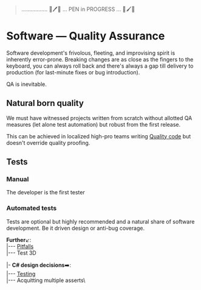 > ................. 🚧🖊️🚧 ... PEN in PROGRESS ... 🚧🖌️🚧 

# Software &mdash; Quality Assurance

Software development's frivolous, fleeting, and improvising spirit is inherently error-prone. Breaking changes are as close as the fingers to the keyboard, you can always roll back and there's always a gap till delivery to production (for last-minute fixes or bug introduction).

QA is inevitable.

## Natural born quality

We must have witnessed projects written from scratch without allotted QA measures (let alone test automation) but robust from the first release. 

This can be achieved in localized high-pro teams writing [Quality code](README+/code-quality.md) but doesn't override quality proofing.

## Tests

### Manual

The developer is the first tester

### Automated tests

Tests are optional but highly recommended and a natural share of software development. Be it driven design or anti-bug coverage.


**Further**↙️:\
|--- [Pitfalls](README+/tests-pitfalls.md)\
|--- Test 3D

|- **C# design decisions**➡️:\
|--- [Testing](https://github.com/Kyriosity/use-dev/blob/main/README+/decisions/README+/testing)\
|--- Acquitting multiple asserts\




